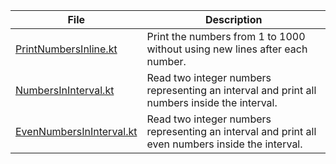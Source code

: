 | File                                                 | Description                                                                                       |
|------------------------------------------------------|---------------------------------------------------------------------------------------------------|
| [PrintNumbersInline.kt](PrintNumbersInline.kt)       | Print the numbers from 1 to 1000 without using new lines after each number.                       |           
| [NumbersInInterval.kt](NumbersInInterval.kt)         | Read two integer numbers representing an interval and print all numbers inside the interval.      |
| [EvenNumbersInInterval.kt](EvenNumbersInInterval.kt) | Read two integer numbers representing an interval and print all even numbers inside the interval. |